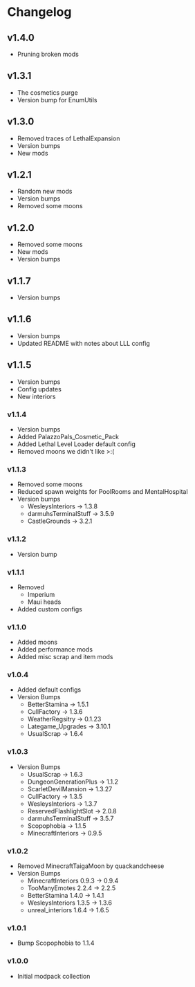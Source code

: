 # Changelog

## v1.4.0
- Pruning broken mods

## v1.3.1
- The cosmetics purge
- Version bump for EnumUtils

## v1.3.0
- Removed traces of LethalExpansion
- Version bumps
- New mods

## v1.2.1
- Random new mods
- Version bumps
- Removed some moons

## v1.2.0
- Removed some moons
- New mods
- Version bumps

## v1.1.7
- Version bumps

## v1.1.6
- Version bumps
- Updated README with notes about LLL config

## v1.1.5
- Version bumps
- Config updates
- New interiors

### v1.1.4
- Version bumps
- Added PalazzoPals_Cosmetic_Pack
- Added Lethal Level Loader default config
- Removed moons we didn't like >:(

### v1.1.3
- Removed some moons
- Reduced spawn weights for PoolRooms and MentalHospital
- Version bumps
  - WesleysInteriors -> 1.3.8
  - darmuhsTerminalStuff -> 3.5.9
  - CastleGrounds -> 3.2.1

### v1.1.2
- Version bump

### v1.1.1
- Removed
  - Imperium
  - Maui heads
- Added custom configs

### v1.1.0
- Added moons
- Added performance mods
- Added misc scrap and item mods

### v1.0.4
- Added default configs
- Version Bumps
  - BetterStamina -> 1.5.1
  - CullFactory -> 1.3.6
  - WeatherRegsitry -> 0.1.23
  - Lategame_Upgrades -> 3.10.1
  - UsualScrap -> 1.6.4

### v1.0.3
- Version Bumps
  - UsualScrap -> 1.6.3
  - DungeonGenerationPlus -> 1.1.2
  - ScarletDevilMansion -> 1.3.27
  - CullFactory -> 1.3.5
  - WesleysInteriors -> 1.3.7
  - ReservedFlashlightSlot -> 2.0.8
  - darmuhsTerminalStuff -> 3.5.7
  - Scopophobia -> 1.1.5
  - MinecraftInteriors -> 0.9.5

### v1.0.2
- Removed MinecraftTaigaMoon by quackandcheese
- Version Bumps
  - MinecraftInteriors 0.9.3 -> 0.9.4
  - TooManyEmotes 2.2.4 -> 2.2.5
  - BetterStamina 1.4.0 -> 1.4.1
  - WesleysInteriors 1.3.5 -> 1.3.6
  - unreal_interiors 1.6.4 -> 1.6.5

### v1.0.1
- Bump Scopophobia to 1.1.4

### v1.0.0
- Initial modpack collection